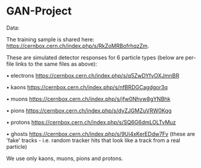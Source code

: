# GAN-Project


Data:

The training sample is shared here: https://cernbox.cern.ch/index.php/s/RkZoMRBofrhqzZm.

These are simulated detector responses for 6 particle types (below are per-file links to the same files as above):

  • electrons https://cernbox.cern.ch/index.php/s/q5ZwDYfvOXJmnBR
  
  • kaons https://cernbox.cern.ch/index.php/s/nfBRDGCagdgor3q
  
  • muons https://cernbox.cern.ch/index.php/s/jfw0Nhyw8gYNBhk
  
  • pions https://cernbox.cern.ch/index.php/s/dyZJGMZuVRW0Kgg
  
  • protons https://cernbox.cern.ch/index.php/s/SQ6G6dmLOLTvMuz
  
  • ghosts https://cernbox.cern.ch/index.php/s/9Ui4xKerEDdw7Fv (these are 'fake' tracks - i.e. random tracker hits that look like a track from a real particle)
  
We use only kaons, muons, pions and protons.

